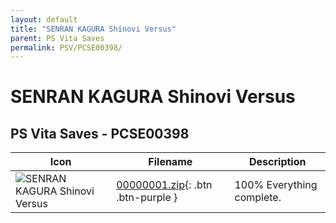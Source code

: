 ```yaml
---
layout: default
title: "SENRAN KAGURA Shinovi Versus"
parent: PS Vita Saves
permalink: PSV/PCSE00398/
---
```

# SENRAN KAGURA Shinovi Versus

## PS Vita Saves - PCSE00398

| Icon | Filename | Description |
|------|----------|-------------|
| ![SENRAN KAGURA Shinovi Versus](https://github.com/bucanero/apollo-vita/raw/main/sce_sys/icon0.png) | [00000001.zip](00000001.zip){: .btn .btn-purple } | 100% Everything complete.  |
